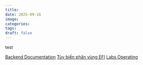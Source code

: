 ```yaml
---
title:
date: 2025-09-16
image:
categories:
tags:
draft: false
---
```


test

<!--more-->

[Backend Documentation](/posts/backend-documentation)
[Tùy biến phân vùng EFI](/posts/tuy-bien-phan-vung-efi)
[Labs Operating](/posts/labs-operating)